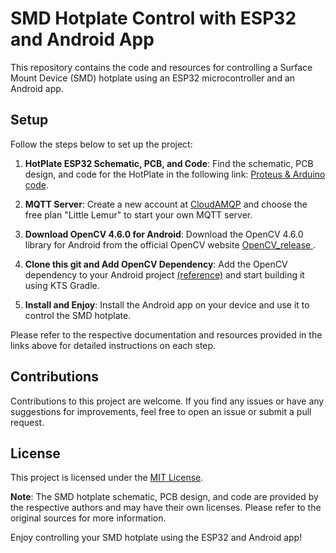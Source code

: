 # SMD Hotplate Control with ESP32 and Android App

This repository contains the code and resources for controlling a Surface Mount Device (SMD) hotplate using an ESP32 microcontroller and an Android app.

## Setup

Follow the steps below to set up the project:

1. **HotPlate ESP32 Schematic, PCB, and Code**: Find the schematic, PCB design, and code for the HotPlate in the following link: [Proteus & Arduino code](PCB).

2. **MQTT Server**: Create a new account at [CloudAMQP](https://www.cloudamqp.com/) and choose the free plan "Little Lemur" to start your own MQTT server.

3. **Download OpenCV 4.6.0 for Android**: Download the OpenCV 4.6.0 library for Android from the official OpenCV website [ OpenCV_release ](https://opencv.org/releases/).

4. **Clone this git and Add OpenCV Dependency**: Add the OpenCV dependency to your Android project [(reference)](https://youtu.be/bR7lL886-uc?si=be9SiwEaWzrY5g5j) and start building it using KTS Gradle.

5. **Install and Enjoy**: Install the Android app on your device and use it to control the SMD hotplate.

Please refer to the respective documentation and resources provided in the links above for detailed instructions on each step.

## Contributions

Contributions to this project are welcome. If you find any issues or have any suggestions for improvements, feel free to open an issue or submit a pull request.

## License

This project is licensed under the [MIT License](LICENSE).

**Note**: The SMD hotplate schematic, PCB design, and code are provided by the respective authors and may have their own licenses. Please refer to the original sources for more information.

Enjoy controlling your SMD hotplate using the ESP32 and Android app!
